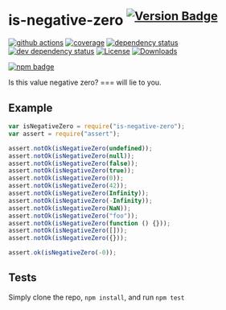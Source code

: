 # is-negative-zero <sup> [![Version Badge][npm-version-svg]][package-url]</sup>

[![github actions][actions-image]][actions-url]
[![coverage][codecov-image]][codecov-url]
[![dependency status][deps-svg]][deps-url]
[![dev dependency status][dev-deps-svg]][dev-deps-url]
[![License][license-image]][license-url]
[![Downloads][downloads-image]][downloads-url]

[![npm badge][npm-badge-png]][package-url]

Is this value negative zero? === will lie to you.

## Example

```js
var isNegativeZero = require("is-negative-zero");
var assert = require("assert");

assert.notOk(isNegativeZero(undefined));
assert.notOk(isNegativeZero(null));
assert.notOk(isNegativeZero(false));
assert.notOk(isNegativeZero(true));
assert.notOk(isNegativeZero(0));
assert.notOk(isNegativeZero(42));
assert.notOk(isNegativeZero(Infinity));
assert.notOk(isNegativeZero(-Infinity));
assert.notOk(isNegativeZero(NaN));
assert.notOk(isNegativeZero("foo"));
assert.notOk(isNegativeZero(function () {}));
assert.notOk(isNegativeZero([]));
assert.notOk(isNegativeZero({}));

assert.ok(isNegativeZero(-0));
```

## Tests

Simply clone the repo, `npm install`, and run `npm test`

[package-url]: https://npmjs.org/package/is-negative-zero
[npm-version-svg]: https://versionbadg.es/inspect-js/is-negative-zero.svg
[deps-svg]: https://david-dm.org/inspect-js/is-negative-zero.svg
[deps-url]: https://david-dm.org/inspect-js/is-negative-zero
[dev-deps-svg]: https://david-dm.org/inspect-js/is-negative-zero/dev-status.svg
[dev-deps-url]: https://david-dm.org/inspect-js/is-negative-zero#info=devDependencies
[npm-badge-png]: https://nodei.co/npm/is-negative-zero.png?downloads=true&stars=true
[license-image]: https://img.shields.io/npm/l/is-negative-zero.svg
[license-url]: LICENSE
[downloads-image]: https://img.shields.io/npm/dm/is-negative-zero.svg
[downloads-url]: https://npm-stat.com/charts.html?package=is-negative-zero
[codecov-image]: https://codecov.io/gh/inspect-js/is-negative-zero/branch/main/graphs/badge.svg
[codecov-url]: https://app.codecov.io/gh/inspect-js/is-negative-zero/
[actions-image]: https://img.shields.io/endpoint?url=https://github-actions-badge-u3jn4tfpocch.runkit.sh/inspect-js/is-negative-zero
[actions-url]: https://github.com/inspect-js/is-negative-zero/actions
